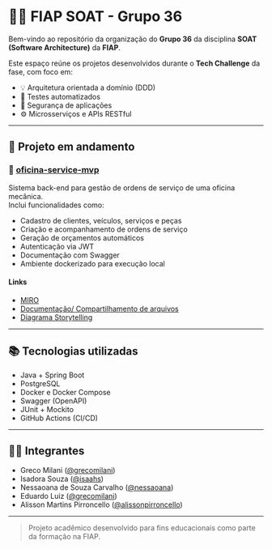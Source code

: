# 👨‍🔧 FIAP SOAT - Grupo 36

Bem-vindo ao repositório da organização do **Grupo 36** da disciplina **SOAT (Software Architecture)** da **FIAP**.

Este espaço reúne os projetos desenvolvidos durante o **Tech Challenge** da fase, com foco em:

- 💡 Arquitetura orientada a domínio (DDD)
- 🧪 Testes automatizados
- 🔐 Segurança de aplicações
- ⚙️ Microsserviços e APIs RESTful

---

## 🚀 Projeto em andamento

### 🔧 [oficina-service-mvp](https://github.com/fiap-soat-grupo36/oficina-service-mvp)

Sistema back-end para gestão de ordens de serviço de uma oficina mecânica.  
Inclui funcionalidades como:

- Cadastro de clientes, veículos, serviços e peças
- Criação e acompanhamento de ordens de serviço
- Geração de orçamentos automáticos
- Autenticação via JWT
- Documentação com Swagger
- Ambiente dockerizado para execução local

#### Links
- [MIRO](https://miro.com/app/dashboard/)
- [Documentação/ Compartilhamento de arquivos](https://drive.google.com/drive/folders/1jaKIwdynxd2ko3MQsZTCaxY3uCPWPN-A?usp=drive_link)
- [Diagrama Storytelling](https://drive.google.com/file/d/1XRfS-0Er0LEKNyXSopr-t605zrnfpiry/view?usp=sharing)

---

## 📚 Tecnologias utilizadas

- Java + Spring Boot
- PostgreSQL
- Docker e Docker Compose
- Swagger (OpenAPI)
- JUnit + Mockito
- GitHub Actions (CI/CD)

---

## 👨‍💻 Integrantes

- Greco Milani ([@grecomilani](https://github.com/grecomilani))
- Isadora Souza ([@isaahs](https://github.com/isaahs))
- Nessaoana de Souza Carvalho ([@nessaoana](https://github.com/Nessaoana))
- Eduardo Luiz ([@grecomilani](https://github.com/grecomilani))
- Alisson Martins Pirroncello ([@alissonpirroncello](https://github.com/alissonpirroncello))

---

> Projeto acadêmico desenvolvido para fins educacionais como parte da formação na FIAP.
